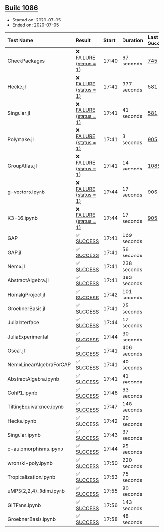 ## [Build 1086](https://oscarci.mathematik.uni-kl.de/job/oscar-julia-1.4/1086/)

* Started on: 2020-07-05
* Ended on: 2020-07-05

| Test Name    | Result | Start | Duration | Last Success | First Failure |
|:-------------|:-------|:------|:---------|:-------------|:--------------|
| CheckPackages | ❌ [FAILURE (status = 1)](https://oscarci.mathematik.uni-kl.de/job/oscar-julia-1.4/1086/artifact/logs/build-1086/CheckPackages.log) | 17:40 | 67 seconds | [745](https://oscarci.mathematik.uni-kl.de/job/oscar-julia-1.4/745/) | [746](https://oscarci.mathematik.uni-kl.de/job/oscar-julia-1.4/746/) |
| Hecke.jl | ❌ [FAILURE (status = 1)](https://oscarci.mathematik.uni-kl.de/job/oscar-julia-1.4/1086/artifact/logs/build-1086/Hecke.jl.log) | 17:41 | 377 seconds | [581](https://oscarci.mathematik.uni-kl.de/job/oscar-julia-1.4/581/) | [582](https://oscarci.mathematik.uni-kl.de/job/oscar-julia-1.4/582/) |
| Singular.jl | ❌ [FAILURE (status = 1)](https://oscarci.mathematik.uni-kl.de/job/oscar-julia-1.4/1086/artifact/logs/build-1086/Singular.jl.log) | 17:41 | 41 seconds | [581](https://oscarci.mathematik.uni-kl.de/job/oscar-julia-1.4/581/) | [582](https://oscarci.mathematik.uni-kl.de/job/oscar-julia-1.4/582/) |
| Polymake.jl | ❌ [FAILURE (status = 1)](https://oscarci.mathematik.uni-kl.de/job/oscar-julia-1.4/1086/artifact/logs/build-1086/Polymake.jl.log) | 17:41 | 3 seconds | [905](https://oscarci.mathematik.uni-kl.de/job/oscar-julia-1.4/905/) | [907](https://oscarci.mathematik.uni-kl.de/job/oscar-julia-1.4/907/) |
| GroupAtlas.jl | ❌ [FAILURE (status = 1)](https://oscarci.mathematik.uni-kl.de/job/oscar-julia-1.4/1086/artifact/logs/build-1086/GroupAtlas.jl.log) | 17:41 | 14 seconds | [1085](https://oscarci.mathematik.uni-kl.de/job/oscar-julia-1.4/1085/) | [1086](https://oscarci.mathematik.uni-kl.de/job/oscar-julia-1.4/1086/) |
| g-vectors.ipynb | ❌ [FAILURE (status = 1)](https://oscarci.mathematik.uni-kl.de/job/oscar-julia-1.4/1086/artifact/logs/build-1086/g-vectors.ipynb.log) | 17:44 | 17 seconds | [905](https://oscarci.mathematik.uni-kl.de/job/oscar-julia-1.4/905/) | [907](https://oscarci.mathematik.uni-kl.de/job/oscar-julia-1.4/907/) |
| K3-16.ipynb | ❌ [FAILURE (status = 1)](https://oscarci.mathematik.uni-kl.de/job/oscar-julia-1.4/1086/artifact/logs/build-1086/K3-16.ipynb.log) | 17:44 | 17 seconds | [905](https://oscarci.mathematik.uni-kl.de/job/oscar-julia-1.4/905/) | [907](https://oscarci.mathematik.uni-kl.de/job/oscar-julia-1.4/907/) |
| GAP | ✅ [SUCCESS](https://oscarci.mathematik.uni-kl.de/job/oscar-julia-1.4/1086/artifact/logs/build-1086/GAP.log) | 17:41 | 169 seconds |  |  |
| GAP.jl | ✅ [SUCCESS](https://oscarci.mathematik.uni-kl.de/job/oscar-julia-1.4/1086/artifact/logs/build-1086/GAP.jl.log) | 17:41 | 56 seconds |  |  |
| Nemo.jl | ✅ [SUCCESS](https://oscarci.mathematik.uni-kl.de/job/oscar-julia-1.4/1086/artifact/logs/build-1086/Nemo.jl.log) | 17:41 | 238 seconds |  |  |
| AbstractAlgebra.jl | ✅ [SUCCESS](https://oscarci.mathematik.uni-kl.de/job/oscar-julia-1.4/1086/artifact/logs/build-1086/AbstractAlgebra.jl.log) | 17:41 | 393 seconds |  |  |
| HomalgProject.jl | ✅ [SUCCESS](https://oscarci.mathematik.uni-kl.de/job/oscar-julia-1.4/1086/artifact/logs/build-1086/HomalgProject.jl.log) | 17:42 | 101 seconds |  |  |
| GroebnerBasis.jl | ✅ [SUCCESS](https://oscarci.mathematik.uni-kl.de/job/oscar-julia-1.4/1086/artifact/logs/build-1086/GroebnerBasis.jl.log) | 17:41 | 25 seconds |  |  |
| JuliaInterface | ✅ [SUCCESS](https://oscarci.mathematik.uni-kl.de/job/oscar-julia-1.4/1086/artifact/logs/build-1086/JuliaInterface.log) | 17:44 | 17 seconds |  |  |
| JuliaExperimental | ✅ [SUCCESS](https://oscarci.mathematik.uni-kl.de/job/oscar-julia-1.4/1086/artifact/logs/build-1086/JuliaExperimental.log) | 17:44 | 30 seconds |  |  |
| Oscar.jl | ✅ [SUCCESS](https://oscarci.mathematik.uni-kl.de/job/oscar-julia-1.4/1086/artifact/logs/build-1086/Oscar.jl.log) | 17:41 | 406 seconds |  |  |
| NemoLinearAlgebraForCAP | ✅ [SUCCESS](https://oscarci.mathematik.uni-kl.de/job/oscar-julia-1.4/1086/artifact/logs/build-1086/NemoLinearAlgebraForCAP.log) | 17:41 | 40 seconds |  |  |
| AbstractAlgebra.ipynb | ✅ [SUCCESS](https://oscarci.mathematik.uni-kl.de/job/oscar-julia-1.4/1086/artifact/logs/build-1086/AbstractAlgebra.ipynb.log) | 17:41 | 41 seconds |  |  |
| CohP1.ipynb | ✅ [SUCCESS](https://oscarci.mathematik.uni-kl.de/job/oscar-julia-1.4/1086/artifact/logs/build-1086/CohP1.ipynb.log) | 17:46 | 63 seconds |  |  |
| TiltingEquivalence.ipynb | ✅ [SUCCESS](https://oscarci.mathematik.uni-kl.de/job/oscar-julia-1.4/1086/artifact/logs/build-1086/TiltingEquivalence.ipynb.log) | 17:47 | 148 seconds |  |  |
| Hecke.ipynb | ✅ [SUCCESS](https://oscarci.mathematik.uni-kl.de/job/oscar-julia-1.4/1086/artifact/logs/build-1086/Hecke.ipynb.log) | 17:42 | 90 seconds |  |  |
| Singular.ipynb | ✅ [SUCCESS](https://oscarci.mathematik.uni-kl.de/job/oscar-julia-1.4/1086/artifact/logs/build-1086/Singular.ipynb.log) | 17:43 | 37 seconds |  |  |
| c-automorphisms.ipynb | ✅ [SUCCESS](https://oscarci.mathematik.uni-kl.de/job/oscar-julia-1.4/1086/artifact/logs/build-1086/c-automorphisms.ipynb.log) | 17:44 | 95 seconds |  |  |
| wronski-poly.ipynb | ✅ [SUCCESS](https://oscarci.mathematik.uni-kl.de/job/oscar-julia-1.4/1086/artifact/logs/build-1086/wronski-poly.ipynb.log) | 17:50 | 220 seconds |  |  |
| Tropicalization.ipynb | ✅ [SUCCESS](https://oscarci.mathematik.uni-kl.de/job/oscar-julia-1.4/1086/artifact/logs/build-1086/Tropicalization.ipynb.log) | 17:53 | 75 seconds |  |  |
| uMPS(2,2,4)_0dim.ipynb | ✅ [SUCCESS](https://oscarci.mathematik.uni-kl.de/job/oscar-julia-1.4/1086/artifact/logs/build-1086/uMPS-2-2-4-_0dim.ipynb.log) | 17:55 | 80 seconds |  |  |
| GITFans.ipynb | ✅ [SUCCESS](https://oscarci.mathematik.uni-kl.de/job/oscar-julia-1.4/1086/artifact/logs/build-1086/GITFans.ipynb.log) | 17:56 | 143 seconds |  |  |
| GroebnerBasis.ipynb | ✅ [SUCCESS](https://oscarci.mathematik.uni-kl.de/job/oscar-julia-1.4/1086/artifact/logs/build-1086/GroebnerBasis.ipynb.log) | 17:58 | 48 seconds |  |  |
